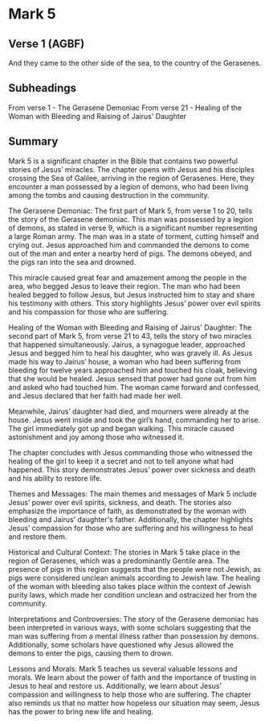 # Mark 5

## Verse 1 (AGBF)

And they came to the other side of the sea, to the country of the Gerasenes.

## Subheadings

From verse 1 - The Gerasene Demoniac
From verse 21 - Healing of the Woman with Bleeding and Raising of Jairus' Daughter

## Summary

Mark 5 is a significant chapter in the Bible that contains two powerful stories of Jesus’ miracles. The chapter opens with Jesus and his disciples crossing the Sea of Galilee, arriving in the region of Gerasenes. Here, they encounter a man possessed by a legion of demons, who had been living among the tombs and causing destruction in the community.

The Gerasene Demoniac:
The first part of Mark 5, from verse 1 to 20, tells the story of the Gerasene demoniac. This man was possessed by a legion of demons, as stated in verse 9, which is a significant number representing a large Roman army. The man was in a state of torment, cutting himself and crying out. Jesus approached him and commanded the demons to come out of the man and enter a nearby herd of pigs. The demons obeyed, and the pigs ran into the sea and drowned.

This miracle caused great fear and amazement among the people in the area, who begged Jesus to leave their region. The man who had been healed begged to follow Jesus, but Jesus instructed him to stay and share his testimony with others. This story highlights Jesus’ power over evil spirits and his compassion for those who are suffering.

Healing of the Woman with Bleeding and Raising of Jairus' Daughter:
The second part of Mark 5, from verse 21 to 43, tells the story of two miracles that happened simultaneously. Jairus, a synagogue leader, approached Jesus and begged him to heal his daughter, who was gravely ill. As Jesus made his way to Jairus’ house, a woman who had been suffering from bleeding for twelve years approached him and touched his cloak, believing that she would be healed. Jesus sensed that power had gone out from him and asked who had touched him. The woman came forward and confessed, and Jesus declared that her faith had made her well.

Meanwhile, Jairus’ daughter had died, and mourners were already at the house. Jesus went inside and took the girl’s hand, commanding her to arise. The girl immediately got up and began walking. This miracle caused astonishment and joy among those who witnessed it.

The chapter concludes with Jesus commanding those who witnessed the healing of the girl to keep it a secret and not to tell anyone what had happened. This story demonstrates Jesus’ power over sickness and death and his ability to restore life.

Themes and Messages:
The main themes and messages of Mark 5 include Jesus’ power over evil spirits, sickness, and death. The stories also emphasize the importance of faith, as demonstrated by the woman with bleeding and Jairus’ daughter's father. Additionally, the chapter highlights Jesus’ compassion for those who are suffering and his willingness to heal and restore them.

Historical and Cultural Context:
The stories in Mark 5 take place in the region of Gerasenes, which was a predominantly Gentile area. The presence of pigs in this region suggests that the people were not Jewish, as pigs were considered unclean animals according to Jewish law. The healing of the woman with bleeding also takes place within the context of Jewish purity laws, which made her condition unclean and ostracized her from the community.

Interpretations and Controversies:
The story of the Gerasene demoniac has been interpreted in various ways, with some scholars suggesting that the man was suffering from a mental illness rather than possession by demons. Additionally, some scholars have questioned why Jesus allowed the demons to enter the pigs, causing them to drown.

Lessons and Morals:
Mark 5 teaches us several valuable lessons and morals. We learn about the power of faith and the importance of trusting in Jesus to heal and restore us. Additionally, we learn about Jesus’ compassion and willingness to help those who are suffering. The chapter also reminds us that no matter how hopeless our situation may seem, Jesus has the power to bring new life and healing.